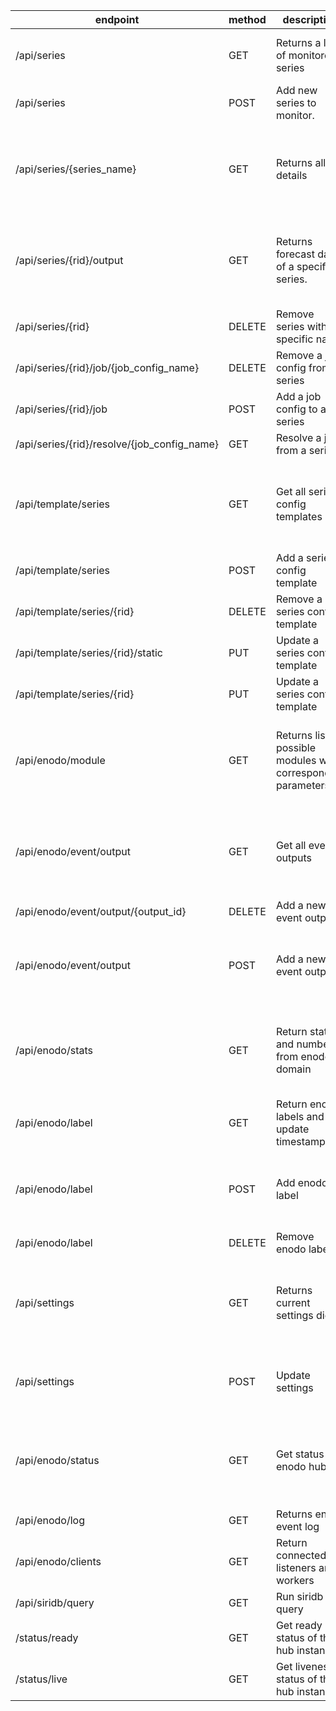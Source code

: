 |endpoint|method|description|args|
|--------|------|-----------|----|
|/api/series|GET|Returns a list of monitored series|        Query args:            filter (String): regex filter|
|/api/series|POST|Add new series to monitor.||
|/api/series/{series_name}|GET|Returns all details|        Query args:            fields (String, comma seperated): list of fields to return|
|/api/series/{rid}/output|GET|Returns forecast data of a specific series.|        Query args:            fields (String, comma seperated): list of fields to return|
|/api/series/{rid}|DELETE|Remove series with specific name||
|/api/series/{rid}/job/{job_config_name}|DELETE|Remove a job config from a series||
|/api/series/{rid}/job|POST|Add a job config to a series||
|/api/series/{rid}/resolve/{job_config_name}|GET|Resolve a job from a series||
|/api/template/series|GET|Get all series config templates|        Query args:            fields (String, comma seperated): list of fields to return|
|/api/template/series|POST|Add a series config template||
|/api/template/series/{rid}|DELETE|Remove a series config template||
|/api/template/series/{rid}/static|PUT|Update a series config template||
|/api/template/series/{rid}|PUT|Update a series config template||
|/api/enodo/module|GET|Returns list of possible modules with corresponding parameters|        Query args:            fields (String, comma seperated): list of fields to return|
|/api/enodo/event/output|GET|Get all event outputs|        Query args:            fields (String, comma seperated): list of fields to return|
|/api/enodo/event/output/{output_id}|DELETE|Add a new event output||
|/api/enodo/event/output|POST|Add a new event output|        JSON POST data:            output_type (int): type of output stream|
|/api/enodo/stats|GET|Return stats and numbers from enodo domain|        Query args:            fields (String, comma seperated): list of fields to return|
|/api/enodo/label|GET|Return enodo labels and last update timestamp||
|/api/enodo/label|POST|Add enodo label|        JSON POST data:            description (String): description of the label|
|/api/enodo/label|DELETE|Remove enodo label||
|/api/settings|GET|Returns current settings dict|        Query args:            fields (String, comma seperated): list of fields to return|
|/api/settings|POST|Update settings|        JSON POST data:            key/value pairs settings|
|/api/enodo/status|GET|Get status of enodo hub|        Query args:            fields (String, comma seperated): list of fields to return|
|/api/enodo/log|GET|Returns enodo event log||
|/api/enodo/clients|GET|Return connected listeners and workers||
|/api/siridb/query|GET|Run siridb query||
|/status/ready|GET|Get ready status of this hub instance||
|/status/live|GET|Get liveness status of this hub instance||
